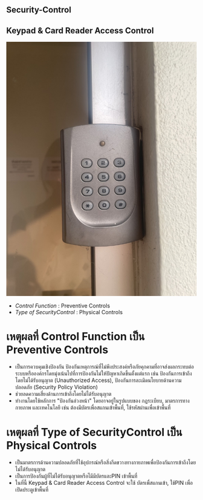 ## Security-Control
## Keypad & Card Reader Access Control
![alt text](image/sec.jpg)

- *Control Function* : Preventive Controls
-  *Type of SecurityControl* : Physical Controls

# เหตุผลที่ Control Function เป็น Preventive Controls
 - เป็นการควบคุมเชิงป้องกัน ป้องกันเหตุการณ์ที่ไม่พึงประสงค์หรือภัยคุกคามที่อาจส่งผลกระทบต่อระบบหรือองค์กรโดยมุ่งเน้นไปที่การป้องกันไม่ให้ปัญหาเกิดขึ้นตั้งแต่แรก เช่น ป้องกันการเข้าถึงโดยไม่ได้รับอนุญาต (Unauthorized Access), ป้องกันการละเมิดนโยบายด้านความปลอดภัย (Security Policy Violation)
 - ช่วยลดความเสี่ยงด้านการเข้าถึงโดยไม่ได้รับอนุญาต
 - ทำงานโดยใช้หลักการ "ป้องกันล่วงหน้า" โดยอาจอยู่ในรูปแบบของ กฎระเบียบ, มาตรการทางกายภาพ และเทคโนโลยี เช่น ต้องมีบัตรเพื่อสแกนเข้าพื้นที่, ใช้รหัสผ่านเพื่อเข้าพื้นที่

# เหตุผลที่ Type of SecurityControl เป็น Physical Controls
 - เป็นมาตรการด้านความปลอดภัยที่ใช้อุปกรณ์หรือสิ่งกีดขวางทางกายภาพเพื่อป้องกันการเข้าถึงโดยไม่ได้รับอนุญาต 
 - เป็นการป้องกันผู้ที่ไม่ได้รับอนุญาตหรือไมีมีบัตรและPIN เข้าพื้นที่
 - ในที่นี้ Keypad & Card Reader Access Control จะใช้ บัตรเพื่สแกนเข้า, ใช้PIN เพื่อเปิดประตูเข้าพื้นที่
